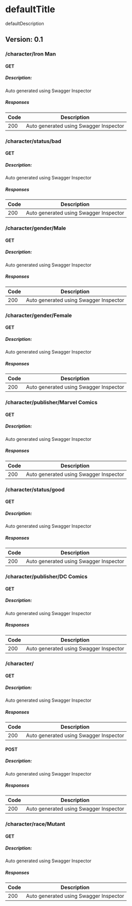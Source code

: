 # defaultTitle
defaultDescription

## Version: 0.1

### /character/Iron Man

#### GET
##### Description:

Auto generated using Swagger Inspector

##### Responses

| Code | Description |
| ---- | ----------- |
| 200 | Auto generated using Swagger Inspector |

### /character/status/bad

#### GET
##### Description:

Auto generated using Swagger Inspector

##### Responses

| Code | Description |
| ---- | ----------- |
| 200 | Auto generated using Swagger Inspector |

### /character/gender/Male

#### GET
##### Description:

Auto generated using Swagger Inspector

##### Responses

| Code | Description |
| ---- | ----------- |
| 200 | Auto generated using Swagger Inspector |

### /character/gender/Female

#### GET
##### Description:

Auto generated using Swagger Inspector

##### Responses

| Code | Description |
| ---- | ----------- |
| 200 | Auto generated using Swagger Inspector |

### /character/publisher/Marvel Comics

#### GET
##### Description:

Auto generated using Swagger Inspector

##### Responses

| Code | Description |
| ---- | ----------- |
| 200 | Auto generated using Swagger Inspector |

### /character/status/good

#### GET
##### Description:

Auto generated using Swagger Inspector

##### Responses

| Code | Description |
| ---- | ----------- |
| 200 | Auto generated using Swagger Inspector |

### /character/publisher/DC Comics

#### GET
##### Description:

Auto generated using Swagger Inspector

##### Responses

| Code | Description |
| ---- | ----------- |
| 200 | Auto generated using Swagger Inspector |

### /character/

#### GET
##### Description:

Auto generated using Swagger Inspector

##### Responses

| Code | Description |
| ---- | ----------- |
| 200 | Auto generated using Swagger Inspector |

#### POST
##### Description:

Auto generated using Swagger Inspector

##### Responses

| Code | Description |
| ---- | ----------- |
| 200 | Auto generated using Swagger Inspector |

### /character/race/Mutant

#### GET
##### Description:

Auto generated using Swagger Inspector

##### Responses

| Code | Description |
| ---- | ----------- |
| 200 | Auto generated using Swagger Inspector |

